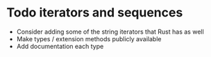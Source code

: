 # Todo iterators and sequences

- Consider adding some of the string iterators that Rust has as well
- Make types / extension methods publicly available
- Add documentation each type
